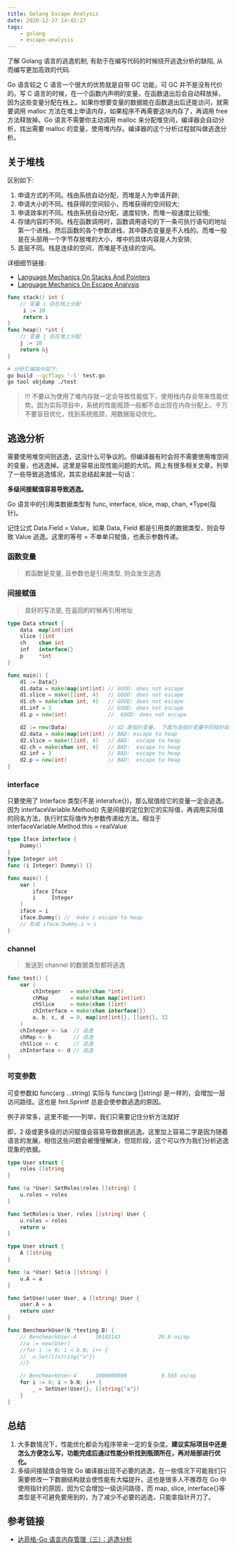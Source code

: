 ```yaml
---
title: Golang Escape Analysis
date: 2020-12-27 14:42:27
tags:
    - golang
    - escape-analysis
---
```


了解 Golang 语言的逃逸机制, 有助于在编写代码的时候绕开逃逸分析的缺陷, 从而编写更加高效的代码.

<!-- more -->

Go 语言较之 C 语言一个很大的优势就是自带 GC 功能，可 GC 并不是没有代价的。写 C 语言的时候，在一个函数内声明的变量，在函数退出后会自动释放掉，因为这些变量分配在栈上。如果你想要变量的数据能在函数退出后还能访问，就需要调用 malloc 方法在堆上申请内存，如果程序不再需要这块内存了，再调用 free 方法释放掉。Go 语言不需要你主动调用 malloc 来分配堆空间，编译器会自动分析，找出需要 malloc 的变量，使用堆内存。编译器的这个分析过程就叫做逃逸分析。

## 关于堆栈

区别如下:

1. 申请方式的不同。栈由系统自动分配，而堆是人为申请开辟;
2. 申请大小的不同。栈获得的空间较小，而堆获得的空间较大;
3. 申请效率的不同。栈由系统自动分配，速度较快，而堆一般速度比较慢;
4. 存储内容的不同。栈在函数调用时，函数调用语句的下一条可执行语句的地址第一个进栈，然后函数的各个参数进栈，其中静态变量是不入栈的。而堆一般是在头部用一个字节存放堆的大小，堆中的具体内容是人为安排;
5. 底层不同。栈是连续的空间，而堆是不连续的空间。

详细细节链接:

- [Language Mechanics On Stacks And Pointers](https://www.ardanlabs.com/blog/2017/05/language-mechanics-on-stacks-and-pointers.html)
- [Language Mechanics On Escape Analysis](https://www.ardanlabs.com/blog/2017/05/language-mechanics-on-escape-analysis.html)

```go
func stack() int { 
    // 变量 i 会在栈上分配
     i := 10
     return i
}
func heap() *int {
    // 变量 j 会在堆上分配
    j := 10
    return &j
}
```

```bash
# 分析汇编指令如下:
go build --gcflags '-l' test.go
go tool objdump ./test
```

> !!! 不要以为使用了堆内存就一定会导致性能低下，使用栈内存会带来性能优势。因为实际项目中，系统的性能瓶颈一般都不会出现在内存分配上。千万不要盲目优化，找到系统瓶颈，用数据驱动优化。

## 逃逸分析

需要使用堆空间则逃逸，这没什么可争议的。但编译器有时会将不需要使用堆空间的变量，也逃逸掉。这里是容易出现性能问题的大坑。网上有很多相关文章，列举了一些导致逃逸情况，其实总结起来就一句话：

**多级间接赋值容易导致逃逸。**

Go 语言中的引用类数据类型有 func, interface, slice, map, chan, *Type(指针)。

记住公式 Data.Field = Value，如果 Data, Field 都是引用类的数据类型，则会导致 Value 逃逸。这里的等号 = 不单单只赋值，也表示参数传递。

### 函数变量

> 若函数是变量, 且参数也是引用类型, 则会发生逃逸

### 间接赋值

> 良好的写法是, 在返回的时候再引用地址

```go
type Data struct {
    data  map[int]int
    slice []int
    ch    chan int
    inf   interface{}
    p     *int
}

func main() {
    d1 := Data{}
    d1.data = make(map[int]int) // GOOD: does not escape
    d1.slice = make([]int, 4)   // GOOD: does not escape
    d1.ch = make(chan int, 4)   // GOOD: does not escape
    d1.inf = 3                  // GOOD: does not escape
    d1.p = new(int)             //  GOOD: does not escape

    d2 := new(Data)             // d2 是指针变量， 下面为该指针变量中的指针成员赋值
    d2.data = make(map[int]int) // BAD: escape to heap
    d2.slice = make([]int, 4)   // BAD:  escape to heap
    d2.ch = make(chan int, 4)   // BAD:  escape to heap
    d2.inf = 3                  // BAD:  escape to heap
    d2.p = new(int)             // BAD:  escape to heap
}
```

### interface

只要使用了 Interface 类型(不是 interafce{})，那么赋值给它的变量一定会逃逸。因为 interfaceVariable.Method() 先是间接的定位到它的实际值，再调用实际值的同名方法，执行时实际值作为参数传递给方法。相当于interfaceVariable.Method.this = realValue

```go
type Iface interface {
    Dummy()
}
type Integer int
func (i Integer) Dummy() {}

func main() {
    var (
        iface Iface
        i     Integer
    )
    iface = i
    iface.Dummy() //  make i escape to heap
    // 形成 iface.Dummy.i = i
}
```

### channel

> 发送到 channel 的数据类型都将逃逸

```go
func test() {
    var (
        chInteger   = make(chan *int)
        chMap       = make(chan map[int]int)
        chSlice     = make(chan []int)
        chInterface = make(chan interface{})
        a, b, c, d  = 0, map[int]int{}, []int{}, 32
    )
    chInteger <- &a  // 逃逸
    chMap <- b       // 逃逸
    chSlice <- c     // 逃逸
    chInterface <- d // 逃逸
}
```

### 可变参数

可变参数如 func(arg ...string) 实际与 func(arg []string) 是一样的，会增加一层访问路径。这也是 fmt.Sprintf 总是会使参数逃逸的原因。

例子非常多，这里不能一一列举，我们只需要记住分析方法就好

即，2 级或更多级的访问赋值会容易导致数据逃逸。这里加上容易二字是因为随着语言的发展，相信这些问题会被慢慢解决，但现阶段，这个可以作为我们分析逃逸现象的依据。

```go
type User struct {
    roles []string
}

func (u *User) SetRoles(roles []string) {
    u.roles = roles
}

func SetRoles(u User, roles []string) User {
    u.roles = roles
    return u
}
```

```go
type User struct {
    A []string
}

func (u *User) Set(a []string) {
    u.A = a
}

func SetUser(user User, a []string) User {
	user.A = a
	return user
}

func BenchmarkUser(b *testing.B) {
    // BenchmarkUser-4   	39182143	        29.0 ns/op
	//u := new(User)
	//for i := 0; i < b.N; i++ {
	//	u.Set([]string{"a"})
	//}

    // BenchmarkUser-4   	1000000000	         0.585 ns/op
	for i := 0; i < b.N; i++ {
		_ = SetUser(User{}, []string{"a"})
	}
}
```

## 总结

1. 大多数情况下，性能优化都会为程序带来一定的复杂度。**建议实际项目中还是怎么方便怎么写，功能完成后通过性能分析找到瓶颈所在，再对局部进行优化。**
2. 多级间接赋值会导致 Go 编译器出现不必要的逃逸，在一些情况下可能我们只需要修改一下数据结构就会使性能有大幅提升。这也是很多人不推荐在 Go 中使用指针的原因，因为它会增加一级访问路径，而 map, slice, interface{}等类型是不可避免要用到的，为了减少不必要的逃逸，只能拿指针开刀了。

## 参考链接

- [达菲格-Go 语言内存管理（三）：逃逸分析](https://www.jianshu.com/p/518466b4ee96)
